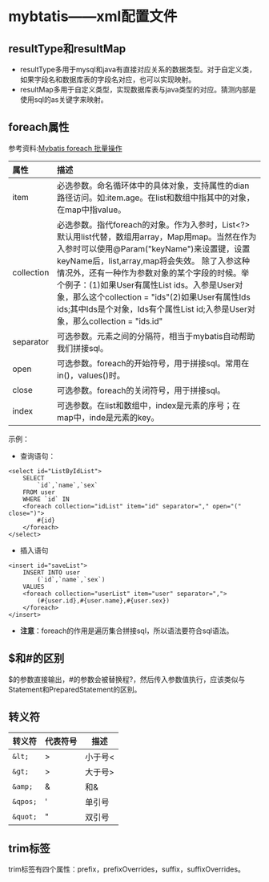 # mybtatis——xml配置文件
## resultType和resultMap
* resultType多用于mysql和java有直接对应关系的数据类型。对于自定义类，如果字段名和数据库表的字段名对应，也可以实现映射。  
* resultMap多用于自定义类型，实现数据库表与java类型的对应。猜测内部是使用sql的as关键字来映射。

## foreach属性
参考资料:[Mybatis foreach 批量操作](https://blog.csdn.net/jason5186/article/details/40896043)

|属性|描述|
|:-|:-|
|item|必选参数。命名循环体中的具体对象，支持属性的dian路径访问。如:item.age。在list和数组中指其中的对象，在map中指value。|
|collection|必选参数。指代foreach的对象。作为入参时，List<?>默认用list代替，数组用array，Map用map。当然在作为入参时可以使用@Param("keyName")来设置键，设置keyName后，list,array,map将会失效。 除了入参这种情况外，还有一种作为参数对象的某个字段的时候。举个例子：(1)如果User有属性List ids。入参是User对象，那么这个collection = "ids"(2)如果User有属性Ids ids;其中Ids是个对象，Ids有个属性List id;入参是User对象，那么collection = "ids.id"|
|separator|可选参数。元素之间的分隔符，相当于mybatis自动帮助我们拼接sql。|
|open|可选参数。foreach的开始符号，用于拼接sql。常用在in()，values()时。|
|close|可选参数。foreach的关闭符号，用于拼接sql。|
|index|可选参数。在list和数组中，index是元素的序号；在map中，inde是元素的key。|

示例：
* 查询语句：
```
<select id="ListByIdList">
	SELECT 
		`id`,`name`,`sex`
	FROM user
	WHERE `id` IN
	<foreach collection="idList" item="id" separator="," open="(" close=")">
		#{id}
	</foreach>
</select>
```
* 插入语句
```
<insert id="saveList">
	INSERT INTO user
		(`id`,`name`,`sex`)
	VALUES
	<foreach collection="userList" item="user" separator=",">
		(#{user.id},#{user.name},#{user.sex})
	</foreach>
</insert>
```
* **注意**：foreach的作用是遍历集合拼接sql，所以语法要符合sql语法。

## $和#的区别
$的参数直接输出，#的参数会被替换程?，然后传入参数值执行，应该类似与Statement和PreparedStatement的区别。

## 转义符

| 转义符       | 代表符号 | 描述    |
| ------------ | -------- | ------- |
| ```&lt;```   | >        | 小于号< |
| ```&gt;```   | >        | 大于号> |
| ```&amp;```  | &        | 和&     |
| ```&qpos;``` | '        | 单引号  |
| ```&quot;``` | "        | 双引号  |

## trim标签

trim标签有四个属性：prefix，prefixOverrides，suffix，suffixOverrides。